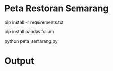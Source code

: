 # Peta Restoran Semarang

pip install -r requirements.txt

pip install pandas folium

python peta_semarang.py
# Output
